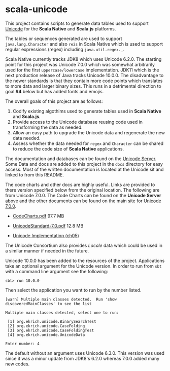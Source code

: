 # scala-unicode
This project contains scripts to generate data tables used to support
[Unicode](https://unicode.org/) for the **Scala Native** and **Scala.js**
platforms.

The tables or sequences generated are used to support `java.lang.Character`
and also `re2s` in Scala Native which is used to support regular
expressions (regex) including `java.util.regex._`.

Scala Native currently tracks JDK8 which uses Unicode 6.2.0. The starting
point for this project was Unicode 7.0.0 which was somewhat arbitrarily
used for the first `uppercase/lowercase` implementation. JDK11 which is
the next production release of Java tracks Unicode 10.0.0. The
disadvantage to the newer standards is that they contain more code
points which translates to more data and larger binary sizes. This runs
in a detrimental direction to goal **#4** below but has added
fonts and emojis.

The overall goals of this project are as follows:

1. Codify existing algothims used to generate tables used in **Scala Native**
and **Scala.js**.
2. Provide access to the Unicode database reusing code used in transforming
the data as needed.
3. Allow an easy path to upgrade the Unicode data and regenerate
the new data needed.
4. Assess whether the data needed for `regex` and `Character` can be shared
to reduce the code size of **Scala Native** applications.

The documentation and databases can be found on the
[Unicode Server](https://www.unicode.org/Public/). Some Data and docs are
added to this project in the `docs` directory for easy access. Most of the
written documentation is located at the Unicode sit and linked to from
this README.

The code charts and other docs are highly useful. Links are provided to
there version specified below from the original location. The following
are from Unicode 7.0.0. The Code Charts can be found on the **Unicode
Server** above and the other documents can be found on the main site for
[Unicode 7.0.0](https://www.unicode.org/versions/Unicode7.0.0/).

* [CodeCharts.pdf](https://www.unicode.org/Public/7.0.0/charts/CodeCharts.pdf)
97.7 MB

* [UnicodeStandard-7.0.pdf](http://www.unicode.org/versions/Unicode7.0.0/UnicodeStandard-7.0.pdf)
12.8 MB

* [Unicode Implementation (ch05)](http://www.unicode.org/versions/Unicode7.0.0/ch05.pdf)

The Unicode Consortium also provides *Locale* data which could be used in
a similar manner if needed in the future.

Unicode 10.0.0 has been added to the resources of the project. Applications
take an optional argument for the Unicode version. In order to run from `sbt`
with a command line argument see the following:

```console
sbt> run 10.0.0
```

Then select the application you want to run by the number listed.

```console
[warn] Multiple main classes detected.  Run 'show discoveredMainClasses' to see the list

Multiple main classes detected, select one to run:

 [1] org.ekrich.unicode.BinarySearchTest
 [2] org.ekrich.unicode.CaseFolding
 [3] org.ekrich.unicode.CaseFoldingTest
 [4] org.ekrich.unicode.UnicodeData

Enter number: 4
```
The default without an argument uses Unicode 6.3.0. This version was used since
it was a minor update from JDK8's 6.2.0 whereas 7.0.0 added many new codes.


